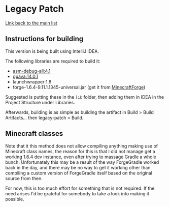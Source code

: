# Legacy Patch

[Link back to the main list](https://github.com/heldplayer/legacy-patch/tree/master)

## Instructions for building

This version is being built using IntelliJ IDEA.

The following libraries are required to build it:
- [asm-debug-all:4.1](https://mvnrepository.com/artifact/org.ow2.asm/asm-debug-all/4.1)
- [guava:14.0.1](https://mvnrepository.com/artifact/com.google.guava/guava/14.0.1)
- launchwrapper:1.8
- forge-1.6.4-9.11.1.1345-universal.jar (get it from [MinecraftForge](https://files.minecraftforge.net/net/minecraftforge/forge/index_1.6.4.html))

Suggested is putting these in the `lib` folder, then adding them in IDEA in the Project Structure under Libraries.

Afterwards, building is as simple as building the artifact in Build > Build Artifacts... then legacy-patch > Build.

## Minecraft classes

Note that it this method does not allow compiling anything making use of Minecraft class names, the reason for this is that I did not manage get a working 1.6.4 dev instance, even after trying to massage Gradle a whole bunch.
Unfortunately this may be a result of the way ForgeGradle worked back in the day, and there may be no way to get it working other than compiling a custom version of ForgeGradle itself based on the original source from then.

For now, this is too much effort for something that is not required. If the need arises I'd be grateful for somebody to take a look into making it possible.
